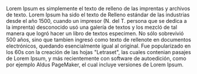Lorem Ipsum es simplemente el texto de relleno de las imprentas y archivos de texto. Lorem Ipsum ha sido el texto de Relleno 
estándar de las industrias desde el año 1500, cuando un impresor (N. del T. persona que se dedica a la imprenta) desconocido usó una 
galería de textos y los mezcló de tal manera que logró hacer un libro de textos especimen. No sólo sobrevivió 500 años, sino que 
tambien ingresó como texto de rellenote en documentos electrónicos, quedando esencialmente igual al original. Fue popularizado en los 60s 
con la creación de las hojas "Letraset", las cuales contenian pasajes de Lorem Ipsum, y más recientemente con software de autoedición, 
como por ejemplo Aldus PageMaker, el cual incluye versiones de Lorem Ipsum.
